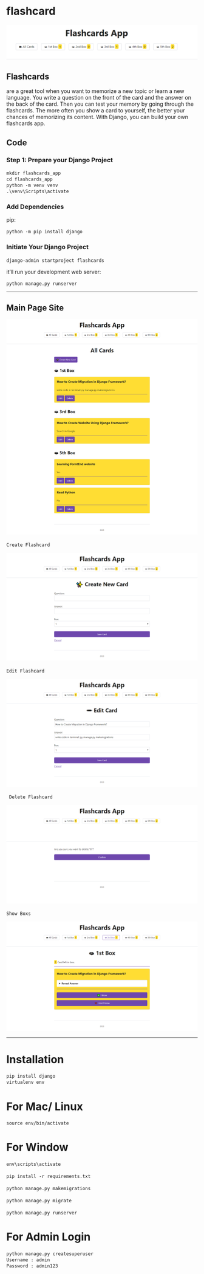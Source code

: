 # flashcard

<img src="images/mainpage.png" width="1280"/>

## Flashcards

are a great tool when you want to memorize a new topic or learn a new language. You write a question on the front of the card and the answer on the back of the card. Then you can test your memory by going through the flashcards. The more often you show a card to yourself, the better your chances of memorizing its content. With Django, you can build your own flashcards app.

## Code

### Step 1: Prepare your Django Project

```
mkdir flashcards_app
cd flashcards_app
python -m venv venv
.\venv\Scripts\activate
```

### Add Dependencies

pip:

 ```
 python -m pip install django
  ```

### Initiate Your Django Project

```
django-admin startproject flashcards
```

it’ll run your development web server:

```
python manage.py runserver
```

-----------------

## Main Page Site

<img src="images/main_screen.png">

<code>Create Flashcard </code>

<img src="images/create_box.png">

<code>Edit Flashcard </code>

<img src="images/edit_box.png">

<code> Delete Flashcard</code>

<img src="images/delete_box.png">

<code>Show Boxs</code>

<img src="images/show_box.png">

---------------

# Installation

```
pip install django
virtualenv env
```

# For Mac/ Linux

```
source env/bin/activate
```

# For Window

```
env\scripts\activate

pip install -r requirements.txt

python manage.py makemigrations

python manage.py migrate

python manage.py runserver
```

# For Admin Login

```
python manage.py createsuperuser
Username : admin
Password : admin123
```
